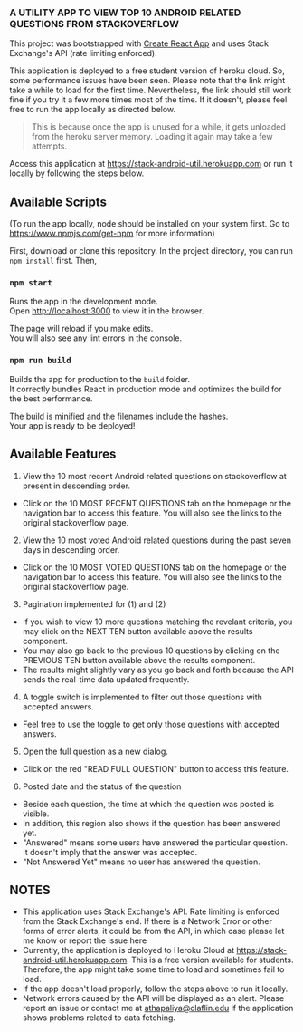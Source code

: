 ### A UTILITY APP TO VIEW TOP 10 ANDROID RELATED QUESTIONS FROM STACKOVERFLOW 

This project was bootstrapped with [Create React App](https://github.com/facebook/create-react-app) and uses Stack Exchange's API (rate limiting enforced). 

This application is deployed to a free student version of heroku cloud. So, some performance issues have been seen. Please note that the link might take a while to load for the first time. Nevertheless, the link should still work fine if you try it a few more times most of the time. If it doesn't, please feel free to run the app locally as directed below.
> This is because once the app is unused for a while, it gets unloaded from the heroku server memory. Loading it again may take a few attempts.

Access this application at https://stack-android-util.herokuapp.com or run it locally by following the steps below.

## Available Scripts
(To run the app locally, node should be installed on your system first. Go to https://www.npmjs.com/get-npm  for more information)

First, download or clone this repository. In the project directory, you can run `npm install` first. Then, 

### `npm start`

Runs the app in the development mode.<br />
Open [http://localhost:3000](http://localhost:3000) to view it in the browser.

The page will reload if you make edits.<br />
You will also see any lint errors in the console.

### `npm run build`

Builds the app for production to the `build` folder.<br />
It correctly bundles React in production mode and optimizes the build for the best performance.

The build is minified and the filenames include the hashes.<br />
Your app is ready to be deployed!

## Available Features
1. View the 10 most recent Android related questions on stackoverflow at present in descending order.
- Click on the 10 MOST RECENT QUESTIONS tab on the homepage or the navigation bar to access this feature. You will also see the links to the original stackoverflow page. 

2. View the 10 most voted Android related questions during the past seven days in descending order.
- Click on the 10 MOST VOTED QUESTIONS tab on the homepage or the navigation bar to access this feature. You will also see the links to the original stackoverflow page. <br/>

3. Pagination implemented for (1) and (2) 
- If you wish to view 10 more questions matching the revelant criteria, you may click on the NEXT TEN button available above the results component. <br/>
- You may also go back to the previous 10 questions by clicking on the PREVIOUS TEN button available above the results component. 
- The results might slightly vary as you go back and forth because the API sends the real-time data updated frequently.

4. A toggle switch is implemented to filter out those questions with accepted answers.
- Feel free to use the toggle to get only those questions with accepted answers.

5. Open the full question as a new dialog.
- Click on the red "READ FULL QUESTION" button to access this feature.

6. Posted date and the status of the question
- Beside each question, the time at which the question was posted is visible.
- In addition, this region also shows if the question has been answered yet.
- "Answered" means some users have answered the particular question. It doesn't imply that the answer was accepted.
- "Not Answered Yet" means no user has answered the question.


## NOTES
- This application uses Stack Exchange's API. Rate limiting is enforced from the Stack Exchange's end. If there is a Network Error or other forms of error alerts, it could be from the API, in which case please let me know or report the issue here
- Currently, the application is deployed to Heroku Cloud at https://stack-android-util.herokuapp.com. This is a free version available for students. Therefore, the app might take some time to load and sometimes fail to load. 
- If the app doesn't load properly, follow the steps above to run it locally.
- Network errors caused by the API will be displayed as an alert. Please report an issue or contact me at athapaliya@claflin.edu if the application shows problems related to data fetching.





